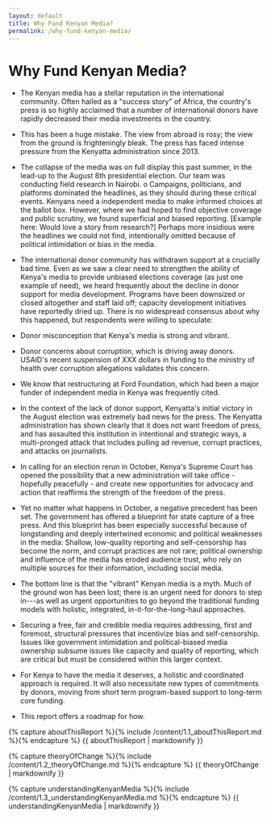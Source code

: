```yaml
---
layout: default
title: Why Fund Kenyan Media?
permalink: /why-fund-kenyan-media/
---
```


# Why Fund Kenyan Media?

-   The Kenyan media has a stellar reputation in the international community. Often hailed as a "success story" of Africa, the country's press is so highly acclaimed that a number of international donors have rapidly decreased their media investments in the country.

-   This has been a huge mistake. The view from abroad is rosy; the view from the ground is frighteningly bleak. The press has faced intense pressure from the Kenyatta administration since 2013.

-   The collapse of the media was on full display this past summer, in the lead-up to the August 8th presidential election. Our team was conducting field research in Nairobi. o   Campaigns, politicians, and platforms dominated the headlines, as they should during these critical events. Kenyans need a independent media to make informed choices at the ballot box. However, where we had hoped to find objective coverage and public scrutiny, we found superficial and biased reporting. [Example here: Would love a story from research?] Perhaps more insidious were the headlines we could not find, intentionally omitted because of political intimidation or bias in the media.

-   The international donor community has withdrawn support at a crucially bad time. Even as we saw a clear need to strengthen the ability of Kenya's media to provide unbiased elections coverage (as just one example of need), we heard frequently about the decline in donor support for media development. Programs have been downsized or closed altogether and staff laid off; capacity development initiatives have reportedly dried up. There is no widespread consensus about why this happened, but respondents were willing to speculate:  

-   Donor misconception that Kenya's media is strong and vibrant.

-   Donor concerns about corruption, which is driving away donors. USAID's recent suspension of XXX dollars in funding to the ministry of health over corruption allegations validates this concern.

-   We know that restructuring at Ford Foundation, which had been a major funder of independent media in Kenya was frequently cited.

-   In the context of the lack of donor support, Kenyatta's initial victory in the August election was extremely bad news for the press. The Kenyatta administration has shown clearly that it does not want freedom of press, and has assaulted this institution in intentional and strategic ways, a multi-pronged attack that includes pulling ad revenue, corrupt practices, and attacks on journalists.

-   In calling for an election rerun in October, Kenya's Supreme Court has opened the possibility that a new administration will take office - hopefully peacefully - and create new opportunities for advocacy and action that reaffirms the strength of the freedom of the press.

-   Yet no matter what happens in October, a negative precedent has been set. The government has offered a blueprint for state capture of a free press. And this blueprint has been especially successful because of longstanding and deeply intertwined economic and political weaknesses in the media: Shallow, low-quality reporting and self-censorship has become the norm, and corrupt practices are not rare; political ownership and influence of the media has eroded audience trust, who rely on multiple sources for their information, including social media.

-   The bottom line is that the "vibrant" Kenyan media is a myth. Much of the ground won has been lost; there is an urgent need for donors to step in---as well as urgent opportunities to go beyond the traditional funding models with holistic, integrated, in-it-for-the-long-haul approaches.

-   Securing a free, fair and credible media requires addressing, first and foremost, structural pressures that incentivize bias and self-censorship. Issues like government intimidation and political-biased media ownership subsume issues like capacity and quality of reporting, which are critical but must be considered within this larger context.

-   For Kenya to have the media it deserves, a holistic and coordinated approach is required. It will also necessitate new types of commitments by donors, moving from short term program-based support to long-term core funding.

-   This report offers a roadmap for how.

<section id="aboutThisReport">

{% capture aboutThisReport %}{% include /content/1.1_aboutThisReport.md %}{% endcapture %}
  {{ aboutThisReport | markdownify }}

</section>

<section id="theoryOfChange">

{% capture theoryOfChange %}{% include /content/1.2_theoryOfChange.md %}{% endcapture %}
  {{ theoryOfChange | markdownify }}

</section>

<section id="understandingKenyanMedia">

{% capture understandingKenyanMedia %}{% include /content/1.3_understandingKenyanMedia.md %}{% endcapture %}
  {{ understandingKenyanMedia | markdownify }}

</section>
